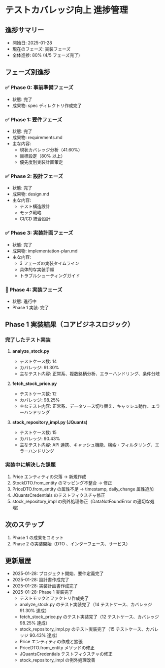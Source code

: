 # テストカバレッジ向上 進捗管理

## 進捗サマリー
- 開始日: 2025-01-28
- 現在のフェーズ: 実装フェーズ
- 全体進捗: 80% (4/5 フェーズ完了)

## フェーズ別進捗

### ✅ Phase 0: 事前準備フェーズ
- 状態: 完了
- 成果物: spec ディレクトリ作成完了

### ✅ Phase 1: 要件フェーズ
- 状態: 完了
- 成果物: requirements.md
- 主な内容:
  - 現状カバレッジ分析（41.60%）
  - 目標設定（80% 以上）
  - 優先度別実装計画策定

### ✅ Phase 2: 設計フェーズ
- 状態: 完了
- 成果物: design.md
- 主な内容:
  - テスト構造設計
  - モック戦略
  - CI/CD 統合設計

### ✅ Phase 3: 実装計画フェーズ
- 状態: 完了
- 成果物: implementation-plan.md
- 主な内容:
  - 3 フェーズの実装タイムライン
  - 具体的な実装手順
  - トラブルシューティングガイド

### 🔄 Phase 4: 実装フェーズ
- 状態: 進行中
- Phase 1 実装: 完了

## Phase 1 実装結果（コアビジネスロジック）

### 完了したテスト実装
1. **analyze_stock.py**
   - テストケース数: 14
   - カバレッジ: 91.30%
   - 主なテスト内容: 正常系、複数銘柄分析、エラーハンドリング、条件分岐

2. **fetch_stock_price.py**
   - テストケース数: 12  
   - カバレッジ: 98.25%
   - 主なテスト内容: 正常系、データソース切り替え、キャッシュ動作、エラーハンドリング

3. **stock_repository_impl.py (JQuants)**
   - テストケース数: 15
   - カバレッジ: 90.43%
   - 主なテスト内容: API 連携、キャッシュ機能、検索・フィルタリング、エラーハンドリング

### 実装中に解決した課題
1. Price エンティティの欠落 → 新規作成
2. StockDTO.from_entity のマッピング不整合 → 修正
3. PriceDTO.from_entity の属性不足 → timestamp, daily_change 属性追加
4. JQuantsCredentials のテストフィクスチャ修正
5. stock_repository_impl の例外処理修正（DataNotFoundError の適切な処理）

## 次のステップ
1. Phase 1 の成果をコミット
2. Phase 2 の実装開始（DTO 、インターフェース、サービス）

## 更新履歴
- 2025-01-28: プロジェクト開始、要件定義完了
- 2025-01-28: 設計書作成完了
- 2025-01-28: 実装計画書作成完了
- 2025-01-28: Phase 1 実装完了
  - テストモックとファクトリ作成完了
  - analyze_stock.py のテスト実装完了（14 テストケース、カバレッジ 91.30% 達成）
  - fetch_stock_price.py のテスト実装完了（12 テストケース、カバレッジ 98.25% 達成）
  - stock_repository_impl.py のテスト実装完了（15 テストケース、カバレッジ 90.43% 達成）
  - Price エンティティの作成と拡張
  - PriceDTO.from_entity メソッドの修正
  - JQuantsCredentials テストフィクスチャの修正
  - stock_repository_impl の例外処理改善